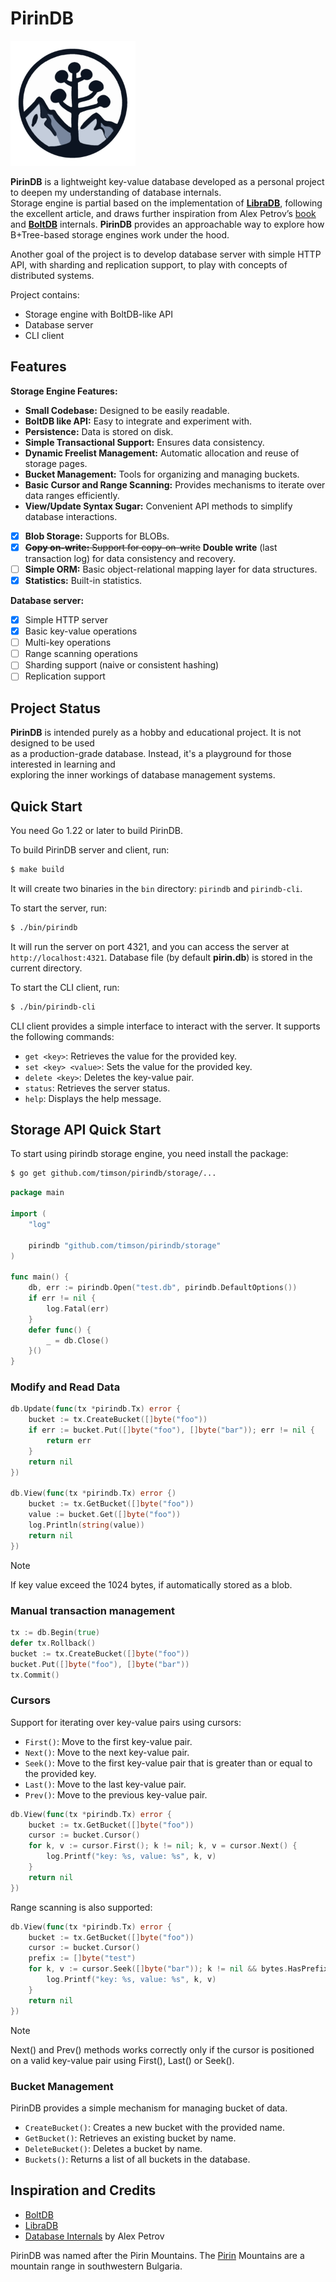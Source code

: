 # PirinDB

<img src="images/pirindb_logo.png" alt="PirinDB Logo" width="200">

**PirinDB** is a lightweight key-value database developed as a personal project to deepen my 
understanding of database internals.  
Storage engine is partial based on the implementation of [**LibraDB**](https://github.com/amit-davidson/LibraDB), 
following the excellent article, and draws further inspiration from Alex Petrov’s [book](https://www.amazon.com/Database-Internals-Deep-Distributed-Systems/dp/1492040347) 
and [**BoltDB**](https://github.com/boltdb/bolt) internals. **PirinDB** provides an approachable way to explore how B+Tree-based storage engines
work under the hood.

Another goal of the project is to develop database server with simple HTTP API, with sharding and 
replication support, to play with concepts of distributed systems.

Project contains:
 - Storage engine with BoltDB-like API
 - Database server
 - CLI client

## Features

**Storage Engine Features:**

- **Small Codebase:** Designed to be easily readable.
- **BoltDB like API:** Easy to integrate and experiment with.
- **Persistence:** Data is stored on disk.
- **Simple Transactional Support:** Ensures data consistency.
- **Dynamic Freelist Management:** Automatic allocation and reuse of storage pages.
- **Bucket Management:** Tools for organizing and managing buckets.
- **Basic Cursor and Range Scanning:** Provides mechanisms to iterate over data ranges efficiently.
- **View/Update Syntax Sugar:** Convenient API methods to simplify database interactions.
- [x] **Blob Storage:** Supports for BLOBs.
- [x] ~~**Copy on-write:** Support for copy-on-write~~ **Double write** (last transaction log) for data consistency and recovery.
- [ ] **Simple ORM:** Basic object-relational mapping layer for data structures.
- [x] **Statistics:** Built-in statistics.

**Database server:**

- [x] Simple HTTP server
- [x] Basic key-value operations
- [ ] Multi-key operations
- [ ] Range scanning operations
- [ ] Sharding support (naive or consistent hashing)
- [ ] Replication support

## Project Status

**PirinDB** is intended purely as a hobby and educational project. It is not designed to be used  
as a production-grade database. Instead, it's a playground for those interested in learning and  
exploring the inner workings of database management systems.

## Quick Start
You need Go 1.22 or later to build PirinDB.

To build PirinDB server and client, run:

```bash
$ make build
```
It will create two binaries in the `bin` directory: `pirindb` and `pirindb-cli`.

To start the server, run:

```bash
$ ./bin/pirindb
```
It will run the server on port 4321, and you can access the server at `http://localhost:4321`.
Database file (by default **pirin.db**) is stored in the current directory.

To start the CLI client, run:

```bash
$ ./bin/pirindb-cli
```

CLI client provides a simple interface to interact with the server. It supports the following commands:
- `get <key>`: Retrieves the value for the provided key.
- `set <key> <value>`: Sets the value for the provided key.
- `delete <key>`: Deletes the key-value pair.
- `status`: Retrieves the server status.
- `help`: Displays the help message.



## Storage API Quick Start

To start using pirindb storage engine, you need install the package:

```bash
$ go get github.com/timson/pirindb/storage/...
```

```Go
package main

import (
	"log"

	pirindb "github.com/timson/pirindb/storage"
)

func main() {
	db, err := pirindb.Open("test.db", pirindb.DefaultOptions())
	if err != nil {
		log.Fatal(err)
	}
	defer func() {
		_ = db.Close()
	}()
}

```

### Modify and Read Data

```Go
db.Update(func(tx *pirindb.Tx) error {
	bucket := tx.CreateBucket([]byte("foo"))
    if err := bucket.Put([]byte("foo"), []byte("bar")); err != nil {
        return err
    }
    return nil
})

db.View(func(tx *pirindb.Tx) error {)
    bucket := tx.GetBucket([]byte("foo"))
    value := bucket.Get([]byte("foo"))
    log.Println(string(value))
    return nil
})
```
> [!NOTE]
> If key value exceed the 1024 bytes, if automatically stored as a blob.


### Manual transaction management

```Go
tx := db.Begin(true)
defer tx.Rollback()
bucket := tx.CreateBucket([]byte("foo"))
bucket.Put([]byte("foo"), []byte("bar"))
tx.Commit()
```

### Cursors

Support for iterating over key-value pairs using cursors:
- `First()`: Move to the first key-value pair.
- `Next()`: Move to the next key-value pair.
- `Seek()`: Move to the first key-value pair that is greater than or equal to the provided key.
- `Last()`: Move to the last key-value pair.
- `Prev()`: Move to the previous key-value pair.

```Go
db.View(func(tx *pirindb.Tx) error {
    bucket := tx.GetBucket([]byte("foo"))
    cursor := bucket.Cursor()
    for k, v := cursor.First(); k != nil; k, v = cursor.Next() {
        log.Printf("key: %s, value: %s", k, v)
    }
    return nil
})
```
Range scanning is also supported:

```Go
db.View(func(tx *pirindb.Tx) error {
    bucket := tx.GetBucket([]byte("foo"))
    cursor := bucket.Cursor()
    prefix := []byte("test")
    for k, v := cursor.Seek([]byte("bar")); k != nil && bytes.HasPrefix(k, prefix); k, v = cursor.Next() {
        log.Printf("key: %s, value: %s", k, v)
    }
    return nil
})
```

> [!NOTE]
> Next() and Prev() methods works correctly only if the cursor is positioned on a valid key-value pair using 
> First(), Last() or Seek().

### Bucket Management

PirinDB provides a simple mechanism for managing bucket of data.

- `CreateBucket()`: Creates a new bucket with the provided name.
- `GetBucket()`: Retrieves an existing bucket by name.
- `DeleteBucket()`: Deletes a bucket by name.
- `Buckets()`: Returns a list of all buckets in the database.



## Inspiration and Credits

- [BoltDB](https://github.com/boltdb/bolt)
- [LibraDB](https://github.com/amit-davidson/LibraDB)
- [Database Internals](https://www.amazon.com/Database-Internals-Deep-Distributed-Systems/dp/1492040347) by Alex Petrov

PirinDB was named after the Pirin Mountains. 
The [Pirin](https://en.wikipedia.org/wiki/Pirin) Mountains are a mountain 
range in southwestern Bulgaria.
